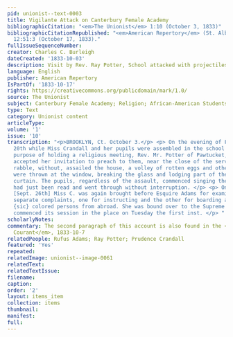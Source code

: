 ```yaml
---
pid: unionist--text-0003
title: Vigilante Attack on Canterbury Female Academy
bibliographicCitation: "<em>The Unionist</em> 1:10 (October 3, 1833)"
bibliographicCitationRepublished: "<em>American Repertory</em> (St. Albans, Vermont),
  12:51:3 (October 17, 1833)."
fullIssueSequenceNumber: 
creator: Charles C. Burleigh
dateCreated: '1833-10-03'
description: Visit by Rev. Ray Potter, School attacked with projectiles
language: English
publisher: American Repertory
IsPartOf: '1833-10-17'
rights: https://creativecommons.org/publicdomain/mark/1.0/
source: The Unionist
subject: Canterbury Female Academy; Religion; African-American Students
type: Text
category: Unionist content
articleType: 
volume: '1'
issue: '10'
transcription: "<p>BROOKLYN, Ct. October 3.</p> <p> On the evening of Friday Sept.
  20th while Miss Crandall and her pupils were assembled in the school room for the
  purpose of holding a religious meeting, Rev. Mr. Potter of Pawtucket, R. I. having
  accepted her invitation to preach to them, near the close of the services a clamorous
  rabble, without, assailed the house, a volley of rotten eggs and other missiles
  were thrown at the window, breaking the glass and lodging part of the filth on the
  curtain. The pupils, regardless of the assault, commenced singing the hymn which
  had just been read and went through without interruption. </p> <p> On Thursday last
  [Sept. 26th] Miss C. was again brought before Esquire Adams for examination on two
  separate complaints, one for instructing and the other for boarding and harbouring
  {sic} colored persons from abroad. She was bound over to the Supreme Court which
  commenced its session in the place on Tuesday the first inst. </p> "
scholarlyNotes: 
commentary: The second paragraph of this account is also found in the <em>Connecticut
  Courant</em>, 1833-10-7
relatedPeople: Rufus Adams; Ray Potter; Prudence Crandall
featured: 'Yes'
repeated: 
relatedImage: unionist--image-0061
relatedText: 
relatedTextIssue: 
filename: 
caption: 
order: '2'
layout: items_item
collection: items
thumbnail: 
manifest: 
full: 
---
```


